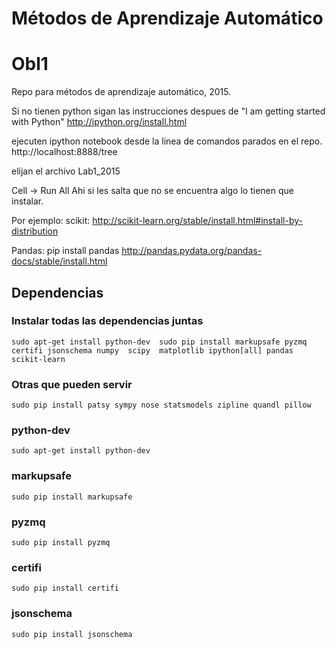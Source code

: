 # Métodos de Aprendizaje Automático
# Obl1
Repo para métodos de aprendizaje automático, 2015.

Si no tienen python sigan las instrucciones despues de "I am getting started with Python"
http://ipython.org/install.html

ejecuten ipython notebook desde la linea de comandos parados en el repo.
http://localhost:8888/tree

elijan el archivo Lab1_2015

Cell -> Run All
Ahi si les salta que no se encuentra algo lo tienen que instalar.

Por ejemplo: scikit:
http://scikit-learn.org/stable/install.html#install-by-distribution

Pandas:
pip install pandas
http://pandas.pydata.org/pandas-docs/stable/install.html

## Dependencias 
### Instalar todas las dependencias juntas
``
sudo apt-get install python-dev 
sudo pip install markupsafe pyzmq certifi jsonschema numpy  scipy  matplotlib ipython[all] pandas scikit-learn 
``

### Otras que pueden servir
``
sudo pip install patsy sympy nose statsmodels zipline quandl pillow
``

### python-dev
``
sudo apt-get install python-dev
``
### markupsafe
``
sudo pip install markupsafe
``
### pyzmq
``
sudo pip install pyzmq
``
### certifi
``
 sudo pip install certifi
``
### jsonschema
``
 sudo pip install jsonschema
``
